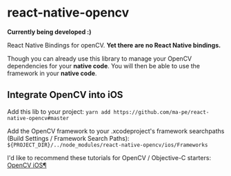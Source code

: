 # react-native-opencv

**Currently being developed :)**

React Native Bindings for openCV.
**Yet there are no React Native bindings.**

Though you can already use this library to manage your OpenCV dependencies for your **native code**. You will then be able to use the framework in your **native code**.

## Integrate OpenCV into iOS

Add this lib to your project:
`yarn add https://github.com/ma-pe/react-native-opencv#master`

Add the OpenCV framework to your .xcodeproject's framework searchpaths (Build Settings / Framework Search Paths):
`${PROJECT_DIR}/../node_modules/react-native-opencv/ios/Frameworks`

I'd like to recommend these tutorials for OpenCV / Objective-C starters: [OpenCV iOS¶](https://docs.opencv.org/2.4/doc/tutorials/ios/table_of_content_ios/table_of_content_ios.html)
